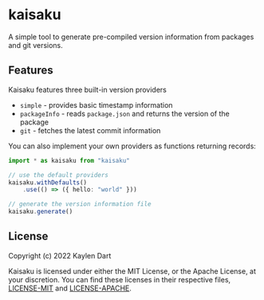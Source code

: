 # kaisaku

A simple tool to generate pre-compiled version information from packages and git versions.

## Features

Kaisaku features three built-in version providers

- `simple` - provides basic timestamp information
- `packageInfo` - reads `package.json` and returns the version of the package
- `git` - fetches the latest commit information

You can also implement your own providers as functions returning records:

```ts
import * as kaisaku from "kaisaku"

// use the default providers
kaisaku.withDefaults()
	.use(() => ({ hello: "world" }))

// generate the version information file
kaisaku.generate()
```

## License

Copyright (c) 2022 Kaylen Dart

Kaisaku is licensed under either the MIT License, or the Apache License, at your discretion. You can find these licenses in their respective files, [LICENSE-MIT](./LICENSE-MIT) and [LICENSE-APACHE](./LICENSE-APACHE).
